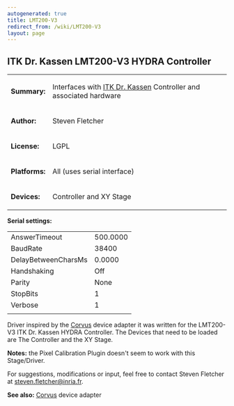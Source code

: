 ```yaml
---
autogenerated: true
title: LMT200-V3
redirect_from: /wiki/LMT200-V3
layout: page
---
```


## ITK Dr. Kassen LMT200-V3 HYDRA Controller

<table>
<tr>
<td markdown="1">

**Summary:**

</td>
<td markdown="1">

Interfaces with [ITK Dr.
Kassen](http://www.itknet.com/microscope-automation/index.php/de/)
Controller and associated hardware

</td>
</tr>
<tr>
<td markdown="1">

**Author:**

</td>
<td markdown="1">

Steven Fletcher

</td>
</tr>
<tr>
<td markdown="1">

**License:**

</td>
<td markdown="1">

LGPL

</td>
</tr>
<tr>
<td markdown="1">

**Platforms:**

</td>
<td markdown="1">

All (uses serial interface)

</td>
</tr>
<tr>
<td markdown="1">

**Devices:**

</td>
<td markdown="1">

Controller and XY Stage

</td>
</tr>
</table>

**Serial settings:**

|                     |          |
|---------------------|----------|
| AnswerTimeout       | 500.0000 |
| BaudRate            | 38400    |
| DelayBetweenCharsMs | 0.0000   |
| Handshaking         | Off      |
| Parity              | None     |
| StopBits            | 1        |
| Verbose             | 1        |
|                     |          |

Driver inspired by the [Corvus](Corvus "wikilink") device adapter it was
written for the LMT200-V3 ITK Dr. Kassen HYDRA Controller. The Devices
that need to be loaded are The Controller and the XY Stage.

**Notes:** the Pixel Calibration Plugin doesn't seem to work with this
Stage/Driver.

For suggestions, modifications or input, feel free to contact Steven
Fletcher at steven.fletcher@inria.fr.

**See also:** [Corvus](Corvus "wikilink") device adapter


